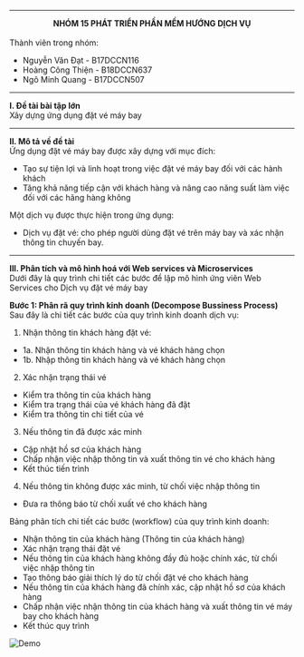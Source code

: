 ***
**<div align = "center">NHÓM 15 PHÁT TRIỂN PHẦN MỀM HƯỚNG DỊCH VỤ</div>**  
Thành viên trong nhóm:
* Nguyễn Văn Đạt - B17DCCN116  
* Hoàng Công Thiện - B18DCCN637
* Ngô Minh Quang - B17DCCN507  
  
***

**I. Đề tài bài tập lớn**  
Xây dựng ứng dụng đặt vé máy bay  
***
**II. Mô tả về đề tài**  
Ứng dụng đặt vé máy bay được xây dựng với mục đích:
* Tạo sự tiện lợi và linh hoạt trong việc đặt vé máy bay đối với các hành khách  
* Tăng khả năng tiếp cận với khách hàng và nâng cao năng suất làm việc đối với các hãng hàng không  
  
Một dịch vụ được thực hiện trong ứng dụng:
- Dịch vụ đặt vé: cho phép người dùng đặt vé trên máy bay và xác nhận thông tin chuyến bay.
***

**III. Phân tích và mô hình hoá với Web services và Microservices**  
Dưới đây là quy trình chi tiết các bước để lập mô hình ứng viên Web Services cho Dịch vụ đặt vé máy bay  

**Bước 1: Phân rã quy trình kinh doanh (Decompose Bussiness Process)**  
Sau đây là chi tiết các bước của quy trình kinh doanh dịch vụ:  
1. Nhận thông tin khách hàng đặt vé:  
* 1a. Nhận thông tin khách hàng và vé khách hàng chọn  
* 1b. Nhập thông tin khách hàng và vé khách hàng chọn  
2. Xác nhận trạng thái vé  
* Kiểm tra thông tin của khách hàng  
* Kiểm tra trạng thái của vé khách hàng đã đặt  
* Kiểm tra thông tin chi tiết của vé  
3. Nếu thông tin đã được xác minh  
* Cập nhật hồ sơ của khách hàng  
* Chấp nhận việc nhập thông tin và xuất thông tin vé cho khách hàng  
* Kết thúc tiến trình  
4. Nếu thông tin không được xác minh, từ chối việc nhập thông tin  
*	Đưa ra thông báo từ chối xuất vé cho khách hàng  

Bảng phân tích chi tiết các bước (workflow) của quy trình kinh doanh:  
*	Nhận thông tin của khách hàng (Thông tin của khách hàng)  
*	Xác nhận trạng thái đặt vé  
*	Nếu thông tin của khách hàng không đầy đủ hoặc chính xác, từ chối việc nhập thông tin  
*	Tạo thông báo giải thích lý do từ chối đặt vé cho khách hàng  
*	Nếu thông tin của khách hàng đã chính xác, cập nhật hồ sơ của khách hàng  
*	Chấp nhận việc nhận thông tin của khách hàng và xuất thông tin vé máy bay cho khách hàng  
*	Kết thúc quy trình  

![Demo](https://drive.google.com/drive/folders/1prCMSiZaA2bCw74WmTD7Jj5iY6IKDUYS)

